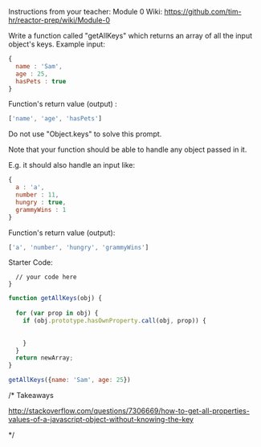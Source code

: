 Instructions from your teacher:
Module 0 Wiki: https://github.com/tim-hr/reactor-prep/wiki/Module-0

Write a function called "getAllKeys" which returns an array of all the input object's keys.
Example input: 
```javascript
{
  name : 'Sam',
  age : 25,
  hasPets : true
}
```
Function's return value (output) :
```javascript
['name', 'age', 'hasPets']
```

Do not use "Object.keys" to solve this prompt.

Note that your function should be able to handle any object passed in it.

E.g. it should also handle an input like:
```javascript
{
  a : 'a',
  number : 11,
  hungry : true,
  grammyWins : 1
}
```
Function's return value (output):
```javascript
['a', 'number', 'hungry', 'grammyWins']
```

Starter Code:
```javascriptfunction getAllKeys(obj) {
  // your code here
}
```
```javascript
function getAllKeys(obj) {
  
  for (var prop in obj) {
    if (obj.prototype.hasOwnProperty.call(obj, prop)) {
      
      
    }
  }
  return newArray;
}

getAllKeys({name: 'Sam', age: 25})
```

/* Takeaways

http://stackoverflow.com/questions/7306669/how-to-get-all-properties-values-of-a-javascript-object-without-knowing-the-key

*/ 

